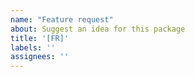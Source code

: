 ```yaml
---
name: "Feature request"
about: Suggest an idea for this package
title: '[FR]'
labels: ''
assignees: ''
---
```


<!--

Thanks for taking the time to file a feature request! Please start by searching for an existing feature request to avoid creating duplicate requests. If you find an existing feature request, please give it a thumbs-up reaction, as we'll use these reactions to help prioritize the implementation of these features in the future.

If the feature has not yet been filed, follow these advice to write good feature request: 

- Provide a clear and concise description of the problem this proposed feature would address? For example, I struggle to do `[...]` with ShinyItemAnalysis.

- Try to detail what you want to happen.

- Have you thought of alternative solutions or workarounds you've considered? We'll be glad to know about them!

- Any other context or screenshots about your feature request that would help us understand? Please include them!


If you'd also like to offer a solution, you are welcome to submit a pull request, although we appreciate filing an issue first to confirm that the team agrees with your idea and is happy with your basic proposal.

-->
